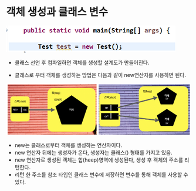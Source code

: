 # 객체 생성과 클래스 변수

![생성](https://github.com/yhs0429/JavaStudy/blob/master/img/%EA%B0%9D%EC%B2%B4%EC%83%9D%EC%84%B1.png)

- 클래스 선언 후 컴파일하면 객체를 생성할 설계도가 만들어진다.

- 클래스로 부터 객체를 생성하는 방법은 다음과 같이 new연산자를 사용하면 된다.



![힙영역](https://github.com/yhs0429/JavaStudy/blob/master/img/%ED%9E%99%EC%98%81%EC%97%AD.png)

- new는 클래스로부터 객체를 생성하는 연산자이다.
- new 연산자 뒤에는 생성자가 온다, 생성자는 클래스() 형태를 가지고 있음.
- new 연산자로 생성된 객체는 힙(heep)영역에 생성된다, 생성 후 객체의 주소를 리턴한다.
- 리턴 한 주소를 참조 타입인 클래스 변수에 저장하면 변수를 통해 객체를 사용할 수 있다.